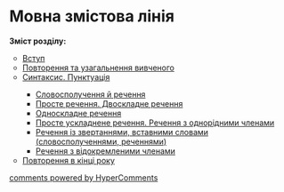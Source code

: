 <div id="hypercomments_widget" class="js-hypercomments-widget invisible"></div>

# Мовна змістова лінія

<p><b>Зміст розділу:</b></p>
<ul type="circle">
<li><a href="https://ukrmon59.ed-era.com/4/vstup.html">Вступ</a></li>
<li><a href="https://ukrmon59.ed-era.com/4/povtorennya_vivkhenogo_v_pokhatkovych_klasah.html">Повторення та узагальнення вивченого</a></li>
<li><a href="https://ukrmon59.ed-era.com/4/syntaksys_punktuaciya.html">Синтаксис. Пунктуація</a></li>
<ul type="square">
<li><a href="https://ukrmon59.ed-era.com/4/slovospoluchennya_rechennya.html">Словосполучення й речення</a></li>
<li><a href="https://ukrmon59.ed-era.com/4/proste_dvoskladne_rechennya.html">Просте речення. Двоскладне речення</a></li>
<li><a href="https://ukrmon59.ed-era.com/4/odnoskladne_rechennya.html">Односкладне речення</a></li>
<li><a href="https://ukrmon59.ed-era.com/4/proste_uskladnene_rechennya_odnoridni_chleny_rechennya.html">Просте ускладнене речення. Речення з однорідними членами</a></li>
<li><a href="https://ukrmon59.ed-era.com/4/rechennya_iz_zvertennyamy_vstavnumy_slovamy.html">Речення із звертаннями, вставними словами (словосполученнями, реченнями)</a></li>
<li><a href="https://ukrmon59.ed-era.com/4/rechennya_z_vidokremlenumy_chlenamy.html">Речення з відокремленими членами</a></li>
</ul>
<li><a href="https://ukrmon59.ed-era.com/4/povtorennya_ta_uzagalnennya_v_kinci_roku.html">Повторення в кінці року</a></li>
</ul>

<div class="js-hypercomments-container">
<a href="http://hypercomments.com" class="hc-link" title="comments widget">comments powered by HyperComments</a>
</div>